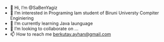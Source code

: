 - 👋 Hi, I’m @SaBenYagiz
- 👀 I’m interested in Programing Iam student of Biruni Universty Compiter Enginiering
- 🌱 I’m currently learning Java launguage
- 💞️ I’m looking to collaborate on ...
- 📫 How to reach me berkutay.ayhan@gmail.com

<!---
SaBenYagiz/SaBenYagiz is a ✨ special ✨ repository because its `README.md` (this file) appears on your GitHub profile.
You can click the Preview link to take a look at your changes.
--->
